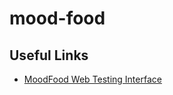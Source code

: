 # mood-food

## Useful Links
* [MoodFood Web Testing Interface](https://bot.dialogflow.com/18f07ebe-5999-43fa-9043-fac062aebc51)